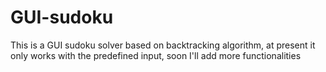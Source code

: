 # GUI-sudoku
This is a GUI sudoku solver based on backtracking algorithm, at present it only works with the predefined  input, soon I'll add more functionalities 
